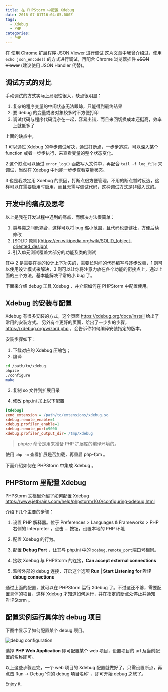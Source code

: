```yaml
---
title: 在 PHPStorm 中配置 Xdebug
date: 2016-07-01T16:04:05.000Z
tags:
  - Xdebug
  - PHP
categories:
  - PHP
---
```


在 [使用 Chrome 扩展程序 JSON Viewer 进行调试](/2016/01/using-json-viewer-for-debugging/) 这片文章中我曾介绍过，使用 `echo json_encode()` 的方式进行调试，再配合 Chrome 浏览器插件 ~~JSON Viewer~~ (建议使用 JSON Handler 代替)。

## 调试方式的对比

手动调试的方式实际上局限性很大，缺点很明显：

1. 复杂的程序变量的中间状态无法跟踪，只能得到最终结果
2. 要 debug 的变量或者对象较多时不方便打印
3. 调试代码与程序代码混杂在一起，容易出错，而且来回切换成本还挺高，效率上就低多了

上面的缺点中，

1 可以通过 Xdebug 的单步调试解决，通过打断点，一步步追踪，可以深入某个 function 或者一步步执行，来查看变量的整个状态变化。

2 这个缺点可以通过 `error_log()` 函数写入文件中，再配合 `tail -f log_file` 来调试，当然在 Xdebug 中也能一步步查看变量状态。

3 也是我决定用 Xdebug 的原因，打断点很方便管理，不用的断点暂时反选，这样可以在需要启用时启用，而且无需写调试代码，这种调试方式是非侵入式的。

## 开发中的痛点及思考

以上是我在开发过程中遇到的痛点，而解决方法很简单：

1. 类与类之间低耦合，这样可以将 bug 缩小范围，且代码也更健壮，方便后续修改
2. [SOLID 原则](https://en.wikipedia.org/wiki/SOLID_(object-oriented_design)
3. 引入单元测试覆盖大部分的功能及类的测试

其中 2 是需要在类的设计上下功夫的，需要长时间的代码编写与逐步改善，1 则可以使用设计模式来解决，3 则可以让你将注意力放在各个功能的衔接点上，通过上面的三个方法，基本能解决平常的小 bug 了。

下面来介绍 debug 工具 Xdebug ，并介绍如何在 PHPStorm 中配置使用。

## Xdebug 的安装与配置

Xdebug 有很多安装的方式，这个页面 <https://xdebug.org/docs/install> 给出了常用的安装方式。 另外有个更好的页面，给出了一步步的步骤，<https://xdebug.org/wizard.php> ，会告诉你如何编译安装指定的版本。

安装步骤如下：

1. 下载对应的 Xdebug 压缩包；
2. 编译

  ```bash
  cd /path/to/xdebug
  phpize
  ./configure
  make
  ```

3. 复制 so 文件到扩展目录

4. 修改 php.ini 加上以下配置

  ```ini
  [Xdebug]
  zend_extension = /path/to/extensions/xdebug.so
  xdebug.remote_enable=1
  xdebug.profiler_enable=1
  xdebug.remote_port=9000
  xdebug.profiler_output_dir= /tmp/xdebug
  ```

> phpize 命令是用来准备 PHP 扩展库的编译环境的。

使用 `php -m` 查看扩展是否加载，再重启 php-fpm 。

下面介绍如何在 PHPStorm 中集成 Xdebug 。

## PHPStorm 里配置 Xdebug

PHPStorm 文档里介绍了如何配置 Xdebug <https://www.jetbrains.com/help/phpstorm/10.0/configuring-xdebug.html>

介绍下几个主要的步骤：

1. 设置 PHP 解释器。位于 Preferences > Languages & Frameworks > PHP 右侧的 Interpreter ，点击 ... 按钮，设置本地的 PHP 环境
2. 配置 Xdebug 的行为。

  1. 配置 **Debug Port** ，让其与 php.ini 中的 `xdebug.remote_port`端口号相同。
  2. 接收 Xdebug 与 PHPStorm 的连接，**Can accept external connections**

3. 监听外部的 debug 连接，开启这个选项 **Run | Start Listening for PHP debug connections**

通过上面的配置，就可以在 PHPStorm 运行 Xdebug 了。不过这还不够，需要配置具体的项目，这样 Xdebug 才知道如何运行，并在指定的断点处停止并通知 PHPStorm 。

## 配置实例运行具体的 debug 项目

下图中显示了如何配置某个 debug 项目。

![debug configuration](http://img.jayxhj.com/add-debug-configuration.png)

选择 **PHP Web Application** 即可配置某个 web 项目，设置项目的 url 及当前配置的名称即可。

以上这些步骤走完，一个 web 项目的 Xdebug 配置就做好了，只需设置断点，再点击 Run -> Debug '你的 debug 项目名称' ，即可开始 debug 之旅了。

Enjoy it.
